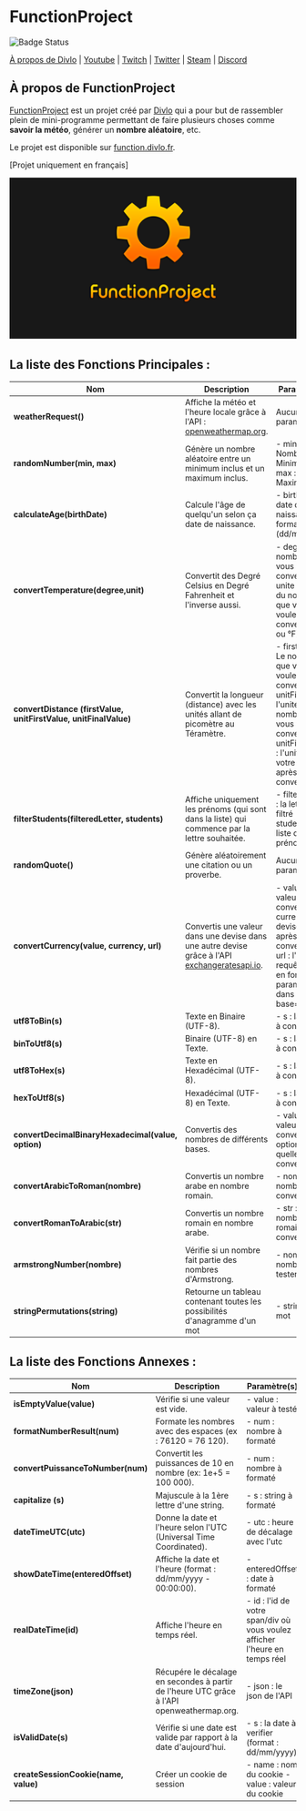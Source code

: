 # FunctionProject
![Badge Status](https://cloud.divlo.fr/public_files/others/Trash/under_dev.svg)

[À propos de Divlo](https://divlo.fr/) | [Youtube](https://www.youtube.com/c/Divlo) | [Twitch](https://www.twitch.tv/divlo) | [Twitter](https://twitter.com/Divlo_FR) | [Steam](https://steamcommunity.com/id/Divlo/) | [Discord](https://discordapp.com/invite/WWK2JPz)

## À propos de FunctionProject
[FunctionProject](https://function.divlo.fr/) est un projet créé par [Divlo](https://divlo.fr/) qui a pour but de rassembler plein de mini-programme permettant de faire plusieurs choses comme **savoir la météo**, générer un **nombre aléatoire**, etc. 

Le projet est disponible sur [function.divlo.fr](https://function.divlo.fr/).

[Projet uniquement en français]

[![FunctionProject](/img/FunctionProject.png)](https://function.divlo.fr/)

## La liste des Fonctions Principales :   
| Nom | Description | Paramètre(s) |
| -- | -- | -- |
| **weatherRequest()** | Affiche la météo et l'heure locale grâce à l'API : [openweathermap.org](https://openweathermap.org/). | Aucun paramètre |
| **randomNumber(min, max)** | Génère un nombre aléatoire entre un minimum inclus et un maximum inclus. | - min : Nombre Minimum - max : Nombre Maximum |
| **calculateAge(birthDate)** | Calcule l'âge de quelqu'un selon ça date de naissance. | - birthDate : date de naissance au format (dd/mm/yyyy). |
| **convertTemperature(degree,unit)** | Convertit des Degré Celsius en Degré Fahrenheit et l'inverse aussi. | - degre : Le nombre que vous voulez convertir - unite : l'unité du nombre que vous voulez convertir (°C ou °F)	|
| **convertDistance (firstValue, unitFirstValue, unitFinalValue)** | Convertit la longueur (distance) avec les unités allant de picomètre au Téramètre. | - firstValue : Le nombre que vous voulez convertir - unitFirstValue : l'unité du nombre que vous voulez convertir - unitFinalValue : l'unité de votre nombre après la conversion	|
| **filterStudents(filteredLetter, students)** | Affiche uniquement les prénoms (qui sont dans la liste) qui commence par la lettre souhaitée. | - filteredLetter : la lettre à filtré - students : la liste des prénoms  |
| **randomQuote()** | Génère aléatoirement une citation ou un proverbe. | Aucun paramètre  |
| **convertCurrency(value, currency, url)** | Convertis une valeur dans une devise dans une autre devise grâce à l'API [exchangeratesapi.io](https://exchangeratesapi.io/). | - value : la valeur à convertir - currency : la devise à avoir après conversion - url : l'url de la requête à l'API en fonction du paramètre dans l'url '?base=' |
| **utf8ToBin(s)** | Texte en Binaire (UTF-8). | - s : la valeur à convertir  |
| **binToUtf8(s)** | Binaire (UTF-8) en Texte. | - s : la valeur à convertir  |
| **utf8ToHex(s)** | Texte en Hexadécimal (UTF-8). | - s : la valeur à convertir  |
| **hexToUtf8(s)** | Hexadécimal (UTF-8) en Texte. | - s : la valeur à convertir  |
| **convertDecimalBinaryHexadecimal(value, option)** | Convertis des nombres de différents bases. | - value : la valeur à convertir - option : En quelle base convertir |
| **convertArabicToRoman(nombre)** | Convertis un nombre arabe en nombre romain. | - nombre : le nombre à convertir  |
| **convertRomanToArabic(str)** | Convertis un nombre romain en nombre arabe. | - str : le nombre romain à convertir  |
| **armstrongNumber(nombre)** | Vérifie si un nombre fait partie des nombres d'Armstrong. | - nombre : le nombre à tester  |
| **stringPermutations(string)** | Retourne un tableau contenant toutes les possibilités d'anagramme d'un mot | - string : le mot  |

## La liste des Fonctions Annexes :   
| Nom | Description | Paramètre(s) |
| -- | -- | -- |
| **isEmptyValue(value)** | Vérifie si une valeur est vide. | - value : valeur à testé |
| **formatNumberResult(num)** | Formate les nombres avec des espaces (ex : 76120 = 76 120). | - num : nombre à formaté |
| **convertPuissanceToNumber(num)** | Convertit les puissances de 10 en nombre (ex: 1e+5 = 100 000). | - num : nombre à formaté |
| **capitalize (s)** | Majuscule à la 1ère lettre d'une string. | - s : string à formaté |
| **dateTimeUTC(utc)** | Donne la date et l'heure selon l'UTC (Universal Time Coordinated). | - utc : heure de décalage avec l'utc |
| **showDateTime(enteredOffset)** | Affiche la date et l'heure (format : dd/mm/yyyy - 00:00:00). | - enteredOffset : date à formaté |
| **realDateTime(id)** | Affiche l'heure en temps réel. | - id : l'id de votre span/div où vous voulez afficher l'heure en temps réel |
| **timeZone(json)** | Récupére le décalage en secondes à partir de l'heure UTC grâce à l'API openweathermap.org. | - json : le json de l'API |
| **isValidDate(s)** | Vérifie si une date est valide par rapport à la date d'aujourd'hui.  | - s : la date à verifier (format : dd/mm/yyyy) |
| **createSessionCookie(name, value)** | Créer un cookie de session  | - name : nom du cookie - value : valeur du cookie |
